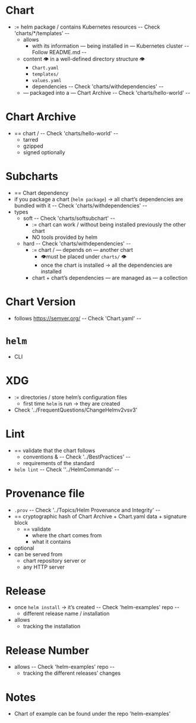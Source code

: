 # Chart
* := helm package / contains Kubernetes resources                 -- Check 'charts/*/templates' --
  * allows
    * with its information — being installed in — Kubernetes cluster     -- Follow README.md --
  * content 👁️ in a well-defined directory structure 👁️
    * `Chart.yaml`
    * `templates/`
    * `values.yaml`
    * dependencies                  -- Check 'charts/withdependencies' --
  * — packaged into a — Chart Archive   -- Check 'charts/hello-world' --

# Chart Archive
* == chart /            -- Check 'charts/hello-world' --
  * tarred
  * gzipped
  * signed optionally

# Subcharts
* == Chart dependency      
* if you package a chart (`helm package`) → all chart’s dependencies are bundled with it   -- Check 'charts/withdependencies' --
* types
  * soft          -- Check 'charts/softsubchart' --
    * := chart can work / without being installed previously the other chart
    * NO tools provided by helm
  * hard          -- Check 'charts/withdependencies' --
    * := chart / — depends on — another chart
      * 👁️must be placed under `charts/` 👁️
      * once the chart is installed → all the dependencies are installed
    * chart + chart’s dependencies — are managed as — a collection

# Chart Version
* follows https://semver.org/   -- Check 'Chart.yaml' -- 

# `helm`
* CLI 

# XDG
* := directories / store helm’s configuration files
  * first time `helm`  is run → they are created
* Check '../FrequentQuestions/ChangeHelmv2vsv3'

# Lint
* == validate that the chart follows
  * conventions &  -- Check '../BestPractices' --
  * requirements of the standard
* `helm lint`  -- Check ''../HelmCommands' --

# Provenance file
* `.prov`        -- Check '../Topics/Helm Provenance and Integrity' -- 
* == cryptographic hash of Chart Archive + Chart.yaml data + signature block
  * == validate
    * where the chart comes from
    * what it contains
* optional
* can be served from
  * chart repository server or
  * any HTTP server

# Release
* once `helm install` → it’s created              -- Check 'helm-examples' repo --
  * different release name / installation
* allows
  * tracking the installation

# Release Number
* allows                                          -- Check 'helm-examples' repo --
  * tracking the different releases’ changes

# Notes
* Chart of example can be found under the repo 'helm-examples'
